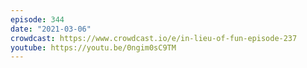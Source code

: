 ```yaml
---
episode: 344
date: "2021-03-06"
crowdcast: https://www.crowdcast.io/e/in-lieu-of-fun-episode-237
youtube: https://youtu.be/0ngim0sC9TM
---
```

